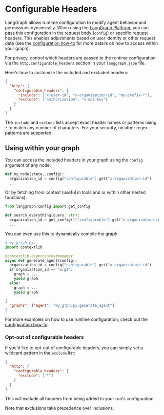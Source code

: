 # Configurable Headers

LangGraph allows runtime configuration to modify agent behavior and permissions dynamically. When using the [LangGraph Platform](../quick_start.md), you can pass this configuration in the request body (`config`) or specific request headers. This enables adjustments based on user identity or other request data (see the [configuration how-to](../../how-tos/configuration.ipynb) for more details on how to access within your graph).

For privacy, control which headers are passed to the runtime configuration via the `http.configurable_headers` section in your `langgraph.json` file.

Here's how to customize the included and excluded headers:

```json
{
  "http": {
    "configurable_headers": {
      "include": ["x-user-id", "x-organization-id", "my-prefix-*"],
      "exclude": ["authorization", "x-api-key"]
    }
  }
}
```


The `include` and `exclude` lists accept exact header names or patterns using `*` to match any number of characters. For your security, no other regex patterns are supported.

## Using within your graph

You can access the included headers in your graph using the `config` argument of any node.

```python
def my_node(state, config):
  organization_id = config["configurable"].get("x-organization-id")
  ...
```

Or by fetching from context (useful in tools and or within other nested functions).

```python
from langgraph.config import get_config

def search_everything(query: str):
  organization_id = get_config()["configurable"].get("x-organization-id")
  ...
```


You can even use this to dynamically compile the graph.

```python
# my_graph.py.
import contextlib

@contextlib.asynccontextmanager
async def generate_agent(config):
  organization_id = config["configurable"].get("x-organization-id")
  if organization_id == "org1":
    graph = ...
    yield graph
  else:
    graph = ...
    yield graph

```

```json
{
  "graphs": {"agent": "my_grph.py:generate_agent"}
}
```

For more examples on how to use runtime configuration, check out the [configuration how-to](../../how-tos/configuration.ipynb).

### Opt-out of configurable headers

If you'd like to opt-out of configurable headers, you can simply set a wildcard pattern in the `exclude` list:

```json
{
  "http": {
    "configurable_headers": {
      "exclude": ["*"]
    }
  }
}
```

This will exclude all headers from being added to your run's configuration.

Note that exclusions take precedence over inclusions.